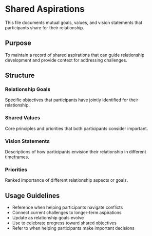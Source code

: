 # Shared Aspirations

This file documents mutual goals, values, and vision statements that participants share for their relationship.

## Purpose
To maintain a record of shared aspirations that can guide relationship development and provide context for addressing challenges.

## Structure

### Relationship Goals
Specific objectives that participants have jointly identified for their relationship.

### Shared Values
Core principles and priorities that both participants consider important.

### Vision Statements
Descriptions of how participants envision their relationship in different timeframes.

### Priorities
Ranked importance of different relationship aspects or goals.

## Usage Guidelines

- Reference when helping participants navigate conflicts
- Connect current challenges to longer-term aspirations
- Update as relationship goals evolve
- Use to celebrate progress toward shared objectives
- Refer to when helping participants make important decisions
